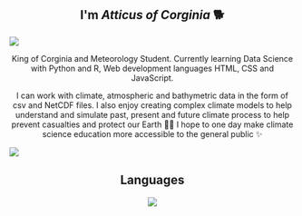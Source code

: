 <h2 align = 'center'>I'm <i>Atticus of Corginia</i> 🐕</h2>

<img src = 'https://github.com/user-attachments/assets/eb67c1e5-9bce-47df-8eb7-6016be94d881'>

<p align = 'center'>King of Corginia and Meteorology Student. Currently learning Data Science with Python and R, Web development languages HTML, CSS and JavaScript.</p>

<p align = 'center'>I can work with climate, atmospheric and bathymetric data in the form of csv and NetCDF files. I also enjoy creating complex climate models to help understand and simulate past, present and future climate process to help prevent casualties and protect our Earth 🍂🍀 I hope to one day make climate science education more accessible to the general public ✨ </p>

<img src = 'https://github-readme-stats.vercel.app/api/top-langs/?username=countatticus&layout=compact&theme=dark' align = 'center'>

<h2 align = 'center'>Languages</h2>

<div>
<p align="center">
  <a href="https://skillicons.dev">
    <img src="https://skillicons.dev/icons?i=python,r,julia,fortran,html,css,javascript,c"/>
  </a>
</p>
</div>
